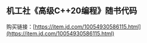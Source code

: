 ## 机工社《高级C++20编程》随书代码
购买链接：[https://item.jd.com/10054930586115.html](https://item.jd.com/10054930586115.html)
